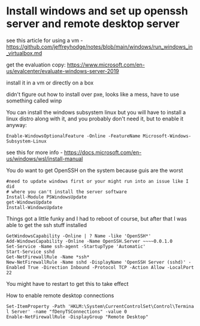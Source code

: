 # Install windows and set up openssh server and remote desktop server

see this article for using a vm - https://github.com/jeffreyhodge/notes/blob/main/windows/run_windows_in_virtualbox.md

get the evaluation copy:
https://www.microsoft.com/en-us/evalcenter/evaluate-windows-server-2019

install it in a vm or directly on a box

didn't figure out how to install over pxe, looks like a mess, have to use something called winp

You can install the windows subsystem linux but you will have to install a linux distro along with it, and you probably don't need it, but to enable it anyway:
```
Enable-WindowsOptionalFeature -Online -FeatureName Microsoft-Windows-Subsystem-Linux
```
see this for more info - https://docs.microsoft.com/en-us/windows/wsl/install-manual

You do want to get OpenSSH on the system because guis are the worst
```
#need to update windows first or your might run into an issue like I did
# where you can't install the server software
Install-Module PSWindowsUpdate
get-WindowsUpdate
Install-WindowsUpdate
```
Things got a little funky and I had to reboot of course, but after that I was able to get the ssh stuff installed
```
GetWindowsCapability -Online | ? Name -like 'OpenSSH*'
Add-WindowsCapability -Online -Name OpenSSH.Server ~~~~0.0.1.0
Set-Service -Name ssh-agent -StartupType 'Automatic'
Start-Service sshd
Get-NetFirewallRule -Name *ssh*
New-NetFirewallRule -Name sshd -DisplayName 'OpenSSH Server (sshd)' -Enabled True -Direction Inbound -Protocol TCP -Action Allow -LocalPort 22
```
You might have to restart to get this to take effect

How to enable remote desktop connections
```
Set-ItemProperty -Path 'HKLM:\System\CurrentControlSet\Control\Termina
l Server' -name "fDenyTSConnections" -value 0
Enable-NetFirewallRule -DisplayGroup "Remote Desktop"
```
